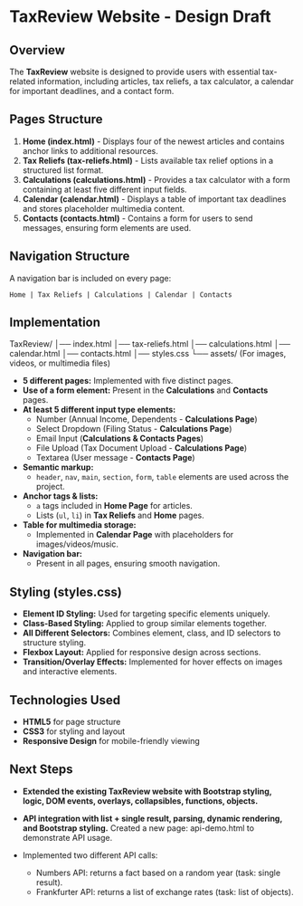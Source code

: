 # TaxReview Website - Design Draft

## Overview
The **TaxReview** website is designed to provide users with essential tax-related information, including articles, tax reliefs, a tax calculator, a calendar for important deadlines, and a contact form.

## Pages Structure
1. **Home (index.html)** - Displays four of the newest articles and contains anchor links to additional resources.
2. **Tax Reliefs (tax-reliefs.html)** - Lists available tax relief options in a structured list format.
3. **Calculations (calculations.html)** - Provides a tax calculator with a form containing at least five different input fields.
4. **Calendar (calendar.html)** - Displays a table of important tax deadlines and stores placeholder multimedia content.
5. **Contacts (contacts.html)** - Contains a form for users to send messages, ensuring form elements are used.

## Navigation Structure
A navigation bar is included on every page:
```
Home | Tax Reliefs | Calculations | Calendar | Contacts
```

## Implementation
TaxReview/
│── index.html
│── tax-reliefs.html
│── calculations.html
│── calendar.html
│── contacts.html
│── styles.css
└── assets/   (For images, videos, or multimedia files)

- **5 different pages:** Implemented with five distinct pages.
- **Use of a form element:** Present in the **Calculations** and **Contacts** pages.
- **At least 5 different input type elements:**
  - Number (Annual Income, Dependents - **Calculations Page**)
  - Select Dropdown (Filing Status - **Calculations Page**)
  - Email Input (**Calculations & Contacts Pages**)
  - File Upload (Tax Document Upload - **Calculations Page**)
  - Textarea (User message - **Contacts Page**)
- **Semantic markup:**
  - `header`, `nav`, `main`, `section`, `form`, `table` elements are used across the project.
- **Anchor tags & lists:**
  - `a` tags included in **Home Page** for articles.
  - Lists (`ul`, `li`) in **Tax Reliefs** and **Home** pages.
- **Table for multimedia storage:**
  - Implemented in **Calendar Page** with placeholders for images/videos/music.
- **Navigation bar:**
  - Present in all pages, ensuring smooth navigation.

## Styling (styles.css)
- **Element ID Styling:** Used for targeting specific elements uniquely.
- **Class-Based Styling:** Applied to group similar elements together.
- **All Different Selectors:** Combines element, class, and ID selectors to structure styling.
- **Flexbox Layout:** Applied for responsive design across sections.
- **Transition/Overlay Effects:** Implemented for hover effects on images and interactive elements.

## Technologies Used
- **HTML5** for page structure
- **CSS3** for styling and layout
- **Responsive Design** for mobile-friendly viewing

## Next Steps
- **Extended the existing TaxReview website with Bootstrap styling, logic, DOM events, overlays, collapsibles, functions, objects.**

- **API integration with list + single result, parsing, dynamic rendering, and Bootstrap styling.** Created a new page: api-demo.html to demonstrate API usage.
- Implemented two different API calls:
  - Numbers API: returns a fact based on a random year (task: single result).
  - Frankfurter API: returns a list of exchange rates (task: list of objects).
